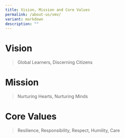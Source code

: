 ```yaml
---
title: Vision, Mission and Core Values
permalink: /about-us/vmv/
variant: markdown
description: ""
---
```

# Vision
> Global Learners, Discerning Citizens

# Mission

> Nurturing Hearts, Nurturing Minds

# Core Values

> Resilience, Responsibility, Respect, Humility, Care